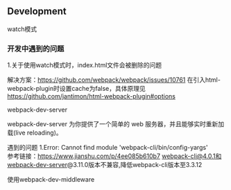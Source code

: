 
## Development


watch模式
### 开发中遇到的问题
1.关于使用watch模式时，index.html文件会被删除的问题

解决方案：https://github.com/webpack/webpack/issues/10761
在引入html-webpack-plugin时设置cache为false，具体原理见 https://github.com/jantimon/html-webpack-plugin#options

webpack-dev-server

webpack-dev-server 为你提供了一个简单的 web 服务器，并且能够实时重新加载(live reloading)。  

遇到的问题 
1.Error: Cannot find module 'webpack-cli/bin/config-yargs'    
参考链接：https://www.jianshu.com/p/4ee085b610b7
webpack-cli@4.0.1和webpack-dev-server@3.11.0版本不兼容,降低webpack-cli版本至3.3.12


使用webpack-dev-middleware
